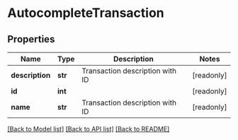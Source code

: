 # AutocompleteTransaction

## Properties
Name | Type | Description | Notes
------------ | ------------- | ------------- | -------------
**description** | **str** | Transaction description with ID | [readonly] 
**id** | **int** |  | [readonly] 
**name** | **str** | Transaction description with ID | [readonly] 

[[Back to Model list]](../README.md#documentation-for-models) [[Back to API list]](../README.md#documentation-for-api-endpoints) [[Back to README]](../README.md)


